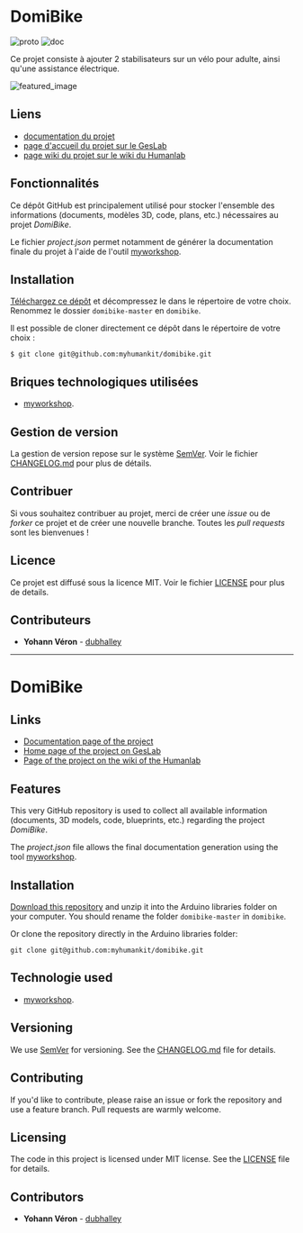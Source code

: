 # DomiBike
![proto](https://img.shields.io/badge/proto-réalisé-success.svg "proto")
![doc](https://img.shields.io/badge/doc-en%20cours-orange.svg "doc")

Ce projet consiste à ajouter 2 stabilisateurs sur un vélo pour adulte, ainsi qu'une assistance électrique.

![featured_image](images/DSCF0302-2.JPG)

## Liens
 * [documentation du projet](https://docs.humanlab.me/myhumankit/domibike)
 * [page d'accueil du projet sur le GesLab](https://rennes.humanlab.me/projet/domibike/)
 * [page wiki du projet sur le wiki du Humanlab](http://wikilab.myhumankit.org/index.php?title=Projets:Domibike)


## Fonctionnalités
Ce dépôt GitHub est principalement utilisé pour stocker l'ensemble des informations (documents, modèles 3D, code, plans, etc.) nécessaires au projet _DomiBike_.

Le fichier _project.json_ permet notamment de générer la documentation finale du projet à l'aide de l'outil [myworkshop](https://github.com/myhumankit/myworkshop).

## Installation
[Téléchargez ce dépôt](https://github.com/myhumankit/domibike/archive/master.zip) et décompressez le dans le répertoire de votre choix. Renommez le dossier `domibike-master` en `domibike`.

Il est possible de cloner directement ce dépôt dans le répertoire de votre choix :

```
$ git clone git@github.com:myhumankit/domibike.git
```

## Briques technologiques utilisées
 * [myworkshop](https://github.com/myhumankit/myworkshop).

## Gestion de version
La gestion de version repose sur le système [SemVer](http://semver.org/). Voir le fichier [CHANGELOG.md](CHANGELOG.md) pour plus de détails.

## Contribuer
Si vous souhaitez contribuer au projet, merci de créer une _issue_ ou de _forker_ ce projet et de créer une nouvelle branche. Toutes les _pull requests_ sont les bienvenues !

## Licence
Ce projet est diffusé sous la licence MIT. Voir le fichier [LICENSE](LICENSE) pour plus de details.

## Contributeurs
 * **Yohann Véron** - [dubhalley](https://github.com/dubhalley)

---

# DomiBike

## Links
 * [Documentation page of the project](https://docs.humanlab.me/myhumankit/domibike)
 * [Home page of the project on GesLab](https://rennes.humanlab.me/projet/domibike/)
 * [Page of the project on the wiki of the Humanlab](http://wikilab.myhumankit.org/index.php?title=Projets:Domibike)


## Features
This very GitHub repository is used to collect all available information (documents, 3D models, code, blueprints, etc.) regarding the project _DomiBike_.

The _project.json_ file allows the final documentation generation using the tool [myworkshop](https://github.com/myhumankit/myworkshop).

## Installation
[Download this repository](https://github.com/myhumankit/domibike/archive/master.zip) and unzip it into the Arduino libraries folder on your computer. You should rename the folder `domibike-master` in `domibike`.

Or clone the repository directly in the Arduino libraries folder:

```
git clone git@github.com:myhumankit/domibike.git
```

## Technologie used
 * [myworkshop](https://github.com/myhumankit/myworkshop).

## Versioning
We use [SemVer](http://semver.org/) for versioning. See the [CHANGELOG.md](CHANGELOG.md) file for details.

## Contributing
If you'd like to contribute, please raise an issue or fork the repository and use a feature branch. Pull requests are warmly welcome.

## Licensing
The code in this project is licensed under MIT license. See the [LICENSE](LICENSE) file for details.

## Contributors
 * **Yohann Véron** - [dubhalley](https://github.com/dubhalley)
